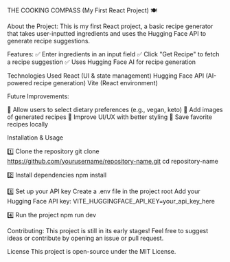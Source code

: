 THE COOKING COMPASS (My First React Project) 🍽️

About the Project:
This is my first React project, a basic recipe generator that takes user-inputted ingredients and uses the Hugging Face API to generate recipe suggestions. 

Features:
✅ Enter ingredients in an input field
✅ Click "Get Recipe" to fetch a recipe suggestion
✅ Uses Hugging Face AI for recipe generation

Technologies Used
React (UI & state management)
Hugging Face API (AI-powered recipe generation)
Vite (React environment)

Future Improvements:

🔹 Allow users to select dietary preferences (e.g., vegan, keto)
🔹 Add images of generated recipes
🔹 Improve UI/UX with better styling
🔹 Save favorite recipes locally

Installation & Usage

1️⃣ Clone the repository
git clone https://github.com/yourusername/repository-name.git
cd repository-name

2️⃣ Install dependencies
npm install

3️⃣ Set up your API key
Create a .env file in the project root
Add your Hugging Face API key:
VITE_HUGGINGFACE_API_KEY=your_api_key_here

4️⃣ Run the project
npm run dev

Contributing:
This project is still in its early stages! Feel free to suggest ideas or contribute by opening an issue or pull request.

License
This project is open-source under the MIT License.
